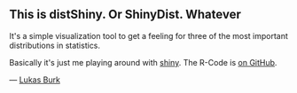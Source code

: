 ## This is distShiny. Or ShinyDist. Whatever

It's a simple visualization tool to get a feeling for three of the most important distributions in statistics.

Basically it's just me playing around with [shiny](http://shiny.rstudio.com).
The R-Code is [on GitHub](https://github.com/tadaadata/distShiny).

— [Lukas Burk](https://github.com/jemus42)
